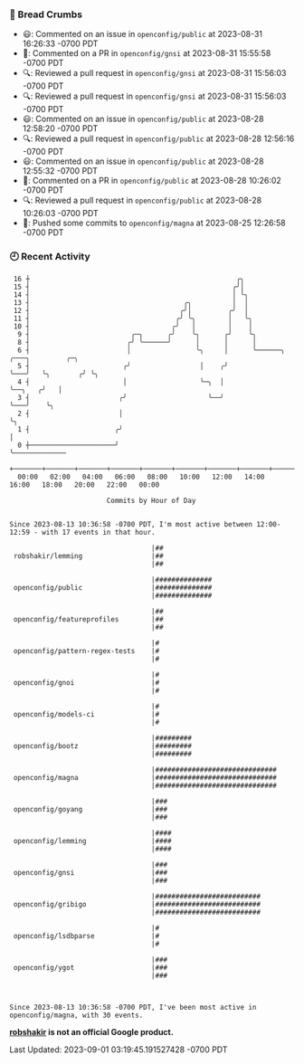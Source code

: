 ### 🍞 Bread Crumbs

 * 😃: Commented on an issue in `openconfig/public` at 2023-08-31 16:26:33 -0700 PDT
 * 💬: Commented on a PR in  `openconfig/gnsi` at 2023-08-31 15:55:58 -0700 PDT
 * 🔍: Reviewed a pull request in  `openconfig/gnsi` at 2023-08-31 15:56:03 -0700 PDT
 * 🔍: Reviewed a pull request in  `openconfig/gnsi` at 2023-08-31 15:56:03 -0700 PDT
 * 😃: Commented on an issue in `openconfig/public` at 2023-08-28 12:58:20 -0700 PDT
 * 🔍: Reviewed a pull request in  `openconfig/public` at 2023-08-28 12:56:16 -0700 PDT
 * 😃: Commented on an issue in `openconfig/public` at 2023-08-28 12:55:32 -0700 PDT
 * 💬: Commented on a PR in  `openconfig/public` at 2023-08-28 10:26:02 -0700 PDT
 * 🔍: Reviewed a pull request in  `openconfig/public` at 2023-08-28 10:26:03 -0700 PDT
 * 🚢: Pushed some commits to `openconfig/magna` at 2023-08-25 12:26:58 -0700 PDT

### 🕘 Recent Activity
```
 16 ┼                                                   ╭╮
 15 ┤                                                  ╭╯│
 14 ┤                                                  │ ╰╮
 13 ┤                                      ╭╮          │  │
 12 ┤                                     ╭╯│         ╭╯  │
 11 ┤                                    ╭╯ ╰╮        │   ╰╮
 10 ┤                                   ╭╯   │        │    │
  9 ┤                         ╭─╮      ╭╯    ╰╮      ╭╯    ╰╮
  8 ┤                        ╭╯ ╰──────╯      │      │      │
  6 ┤                        │                ╰╮     │      ╰──────╮   ╭───╮         ╭─╮
  5 ┤                       ╭╯                 │    ╭╯             ╰───╯   ╰╮       ╭╯ ╰╮
  4 ┤                       │                  ╰─╮  │                       ╰──╮   ╭╯   │
  3 ┤                      ╭╯                    ╰──╯                          ╰───╯    ╰╮
  2 ┤                      │                                                             ╰╮
  1 ┤                     ╭╯                                                              │
  0 ┼─────────────────────╯                                                               ╰─────────────
    +───────+───────+───────+───────+───────+───────+───────+───────+───────+───────+───────+───────+────
  00:00   02:00   04:00   06:00   08:00   10:00   12:00   14:00   16:00   18:00   20:00   22:00   00:00   

						Commits by Hour of Day


Since 2023-08-13 10:36:58 -0700 PDT, I'm most active between 12:00-12:59 - with 17 events in that hour.

```



```
                                   |##
 robshakir/lemming                 |##
                                   |##

                                   |##############
 openconfig/public                 |##############
                                   |##############

                                   |##
 openconfig/featureprofiles        |##
                                   |##

                                   |#
 openconfig/pattern-regex-tests    |#
                                   |#

                                   |#
 openconfig/gnoi                   |#
                                   |#

                                   |#
 openconfig/models-ci              |#
                                   |#

                                   |#########
 openconfig/bootz                  |#########
                                   |#########

                                   |##############################
 openconfig/magna                  |##############################
                                   |##############################

                                   |###
 openconfig/goyang                 |###
                                   |###

                                   |####
 openconfig/lemming                |####
                                   |####

                                   |###
 openconfig/gnsi                   |###
                                   |###

                                   |##########################
 openconfig/gribigo                |##########################
                                   |##########################

                                   |#
 openconfig/lsdbparse              |#
                                   |#

                                   |###
 openconfig/ygot                   |###
                                   |###



Since 2023-08-13 10:36:58 -0700 PDT, I've been most active in openconfig/magna, with 30 events.

```
**[robshakir](mailto:robjs@google.com) is not an official Google product.**  


Last Updated: 2023-09-01 03:19:45.191527428 -0700 PDT
